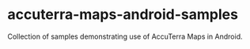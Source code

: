 # accuterra-maps-android-samples
Collection of samples demonstrating use of AccuTerra Maps in Android.
